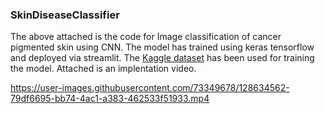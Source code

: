 ### SkinDiseaseClassifier

The above attached is the code for Image classification of cancer pigmented skin using CNN.
The model has trained using keras tensorflow and deployed via streamlit.
The [Kaggle dataset](https://www.kaggle.com/kmader/skin-cancer-mnist-ham10000) has been used for training the model.
Attached is an implentation video.



https://user-images.githubusercontent.com/73349678/128634562-79df6695-bb74-4ac1-a383-462533f51933.mp4



